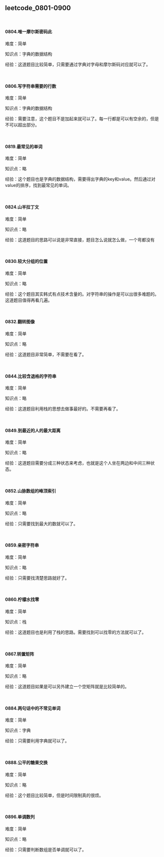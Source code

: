 ## leetcode_0801-0900

<br/>

#### 0804.唯一摩尔斯密码此

难度：简单

知识点：字典的数据结构

经验：这道题目比较简单，只需要通过字典对字母和摩尔斯码对应就可以了。

<br/>

#### 0806.写字符串需要的行数

难度：简单

知识点：字典的数据结构

经验：需要注意，这个题目不是加起来就可以了。每一行都是可以有空余的，但是不可以超出部分。

<br/>

#### 0819.最常见的单词

难度：简单

知识点：略

经验：这个题目也是字典的数据结构，需要得出字典的key和value。然后通过对value的排序，找到最常见的单词。

<br/>

#### 0824.山羊拉丁文

难度：简单

知识点：略

经验：这道题目的思路可以说是非常直接，题目怎么说就怎么做，一个弯都没有

<br/>

#### 0830.较大分组的位置

难度：简单

知识点：略

经验：这个题目其实韩式有点技术含量的。对字符串的操作是可以出很多难题的。这道题目值得再看几遍。

<br/>

#### 0832.翻转图像

难度：简单

知识点：略

经验：这道题目非常简单，不需要在看了。

<br/>

#### 0844.比较含退格的字符串

难度：简单

知识点：略

经验：这道题目利用栈的思想去做事最好的。不需要再看了。

<br/>

#### 0849.到最近的人的最大距离

难度：简单

知识点：略

经验：这道题目需要分成三种状态来考虑，也就是这个人坐在两边和中间三种状态。

<br/>

#### 0852.山脉数组的峰顶索引

难度：简单

知识点：略

经验：只需要找到最大的数就可以了。

<br/>

#### 0859.亲密字符串

难度：简单

知识点：略

经验：只需要找清楚思路就好了。

<br/>

#### 0860.柠檬水找零

难度：简单

知识点：栈

经验：这道题目也是利用了栈的思路。需要找到可以找零的方法就可以了。

<br/>

#### 0867.转置矩阵

难度：简单

知识点：略

经验：这道题目如果是可以另外建立一个空矩阵就是比较简单的。

<br/>

#### 0884.两句话中的不常见单词

难度：简单

知识点：字典

经验：只需要利用字典就可以了。

<br/>

#### 0888.公平的糖果交换

难度：简单

知识点：略

经验：这个题目比较简单，但是时间限制真的很烦。

<br/>

#### 0896.单调数列

难度：简单

知识点：略

经验：只需要判断数组是否单调就可以了。

